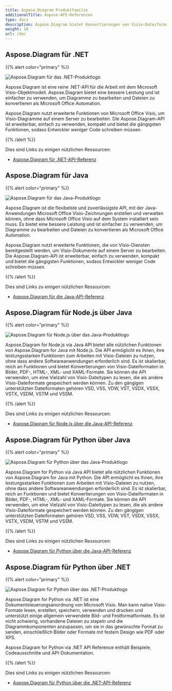 ```yaml
---
title: Aspose.Diagram Produktfamilie
additionalTitle: Aspose-API-Referenzen
type: docs
description: Aspose.Diagram bietet Konvertierungen von Visio-Dateiformaten in Bilder, PDF-, HTML-, XML- und XAML-Formate. Zu den gängigen unterstützten Dateiformaten gehören VSD, VSS, VDW, VST, VSDX, VSSX, VSTX, VSDM, VSTM und VSSM.
weight: 10
url: /de/
---
```

## Aspose.Diagram für .NET

{{% alert color="primary" %}} 

![Aspose.Diagram für das .NET-Produktlogo](../home_1.png)

Aspose.Diagram ist eine reine .NET-API für die Arbeit mit dem Microsoft Visio-Objektmodell. Aspose.Diagram bietet eine bessere Leistung und ist einfacher zu verwenden, um Diagramme zu bearbeiten und Dateien zu konvertieren als Microsoft Office Automation.

Aspose.Diagram nutzt erweiterte Funktionen von Microsoft Office Visio, um Visio-Diagramme auf einem Server zu bearbeiten. Die Aspose.Diagram-API ist erweiterbar, einfach zu verwenden, kompakt und bietet die gängigsten Funktionen, sodass Entwickler weniger Code schreiben müssen.

{{% /alert %}} 

Dies sind Links zu einigen nützlichen Ressourcen:
- [Aspose.Diagram für .NET-API-Referenz](/diagram/de/net/)

## Aspose.Diagram für Java

{{% alert color="primary" %}} 

![Aspose.Diagram für das Java-Produktlogo](../home_2.png)

Aspose.Diagram ist die flexibelste und zuverlässigste API, mit der Java-Anwendungen Microsoft Office Visio-Zeichnungen erstellen und verwalten können, ohne dass Microsoft Office Visio auf dem System installiert sein muss. Es bietet eine bessere Leistung und ist einfacher zu verwenden, um Diagramme zu bearbeiten und Dateien zu konvertieren als Microsoft Office Automation.

Aspose.Diagram nutzt erweiterte Funktionen, die von Visio-Diensten bereitgestellt werden, um Visio-Dokumente auf einem Server zu bearbeiten. Die Aspose.Diagram-API ist erweiterbar, einfach zu verwenden, kompakt und bietet die gängigsten Funktionen, sodass Entwickler weniger Code schreiben müssen.

{{% /alert %}} 

Dies sind Links zu einigen nützlichen Ressourcen:
- [Aspose.Diagram für die Java-API-Referenz](/diagram/java/)

## Aspose.Diagram für Node.js über Java

{{% alert color="primary" %}} 

![Aspose.Diagram für Node.js über das Java-Produktlogo](../home_3.png)

Aspose.Diagram for Node.js via Java API bietet alle nützlichen Funktionen von Aspose.Diagram for Java mit Node.js. Die API ermöglicht es Ihnen, ihre leistungsstarken Funktionen zum Arbeiten mit Visio-Dateien zu nutzen, ohne dass andere Softwareanwendungen erforderlich sind. Es ist skalierbar, reich an Funktionen und bietet Konvertierungen von Visio-Dateiformaten in Bilder, PDF-, HTML-, XML- und XAML-Formate. Sie können die API verwenden, um eine Vielzahl von Visio-Dateitypen zu lesen, die als andere Visio-Dateiformate gespeichert werden können. Zu den gängigen unterstützten Dateiformaten gehören VSD, VSS, VDW, VST, VSDX, VSSX, VSTX, VSDM, VSTM und VSSM.

{{% /alert %}} 

Dies sind Links zu einigen nützlichen Ressourcen:

- [Aspose.Diagram für Node.js über die Java-API-Referenz](/diagram/nodejs/)

## Aspose.Diagram für Python über Java

{{% alert color="primary" %}} 

![Aspose.Diagram für Python über das Java-Produktlogo](../home_4.png)

Aspose.Diagram for Python via Java API bietet alle nützlichen Funktionen von Aspose.Diagram for Java mit Python. Die API ermöglicht es Ihnen, ihre leistungsstarken Funktionen zum Arbeiten mit Visio-Dateien zu nutzen, ohne dass andere Softwareanwendungen erforderlich sind. Es ist skalierbar, reich an Funktionen und bietet Konvertierungen von Visio-Dateiformaten in Bilder, PDF-, HTML-, XML- und XAML-Formate. Sie können die API verwenden, um eine Vielzahl von Visio-Dateitypen zu lesen, die als andere Visio-Dateiformate gespeichert werden können. Zu den gängigen unterstützten Dateiformaten gehören VSD, VSS, VDW, VST, VSDX, VSSX, VSTX, VSDM, VSTM und VSSM.

{{% /alert %}} 

Dies sind Links zu einigen nützlichen Ressourcen:
- [Aspose.Diagram für Python über die Java-API-Referenz](/diagram/python-java/) 

## Aspose.Diagram für Python über .NET

{{% alert color="primary" %}} 

![Aspose.Diagram für Python über das .NET-Produktlogo](../home_5.png)

Aspose.Diagram for Python via .NET ist eine Dokumentsteuerungsanordnung von Microsoft Visio. Man kann native Visio-Formate lesen, erstellen, speichern, verwenden und drucken und unterstützt einige allgemein verwendete Bild- und Festformatformate. Es ist nicht schwierig, vorhandene Dateien zu stapeln und die Diagrammkomponenten anzupassen, um sie in das gewünschte Format zu senden, einschließlich Bilder oder Formate mit festem Design wie PDF oder XPS.

Aspose.Diagram for Python via .NET API Reference enthält Beispiele, Codeausschnitte und API-Dokumentation.

{{% /alert %}} 

Dies sind Links zu einigen nützlichen Ressourcen:
- [Aspose.Diagram für Python über die .NET-API-Referenz](/diagram/python-net/) 
